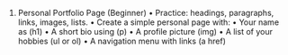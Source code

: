 1. Personal Portfolio Page (Beginner)
• Practice: headings, paragraphs, links, images, lists.
• Create a simple personal page with:
• Your name as (h1)
• A short bio using (p)
• A profile picture (img)
• A list of your hobbies (ul or ol)
• A navigation menu with links (a href)
